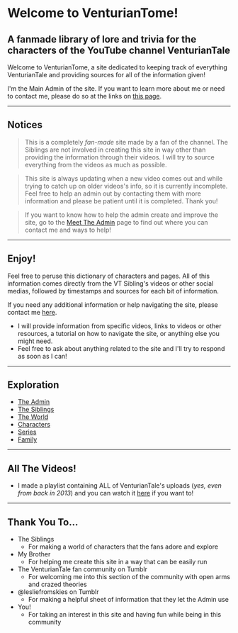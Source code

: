 # Welcome to VenturianTome!
## A fanmade library of lore and trivia for the characters of the YouTube channel VenturianTale


Welcome to VenturianTome, a site dedicated to keeping track of everything VenturianTale and providing sources for all of the information given!  

I'm the Main Admin of the site. If you want to learn more about me or need to contact me, please do so at the links on
[this page](../chapter_2.md).

----

## **Notices**

> This is a completely *fan-made* site made by a fan of the channel. The Siblings are not involved in creating this site in way other than providing the information through their videos. I will try to source everything from the videos as much as possible.

> This site is always updating when a new video comes out and while trying to catch up on older videos's info, so it is currently incomplete. Feel free to help an admin out by contacting them with more information and please be patient until it is completed. Thank you!

> If you want to know how to help the admin create and improve the site, go to the [Meet The Admin](../chapter_2.md) page to find out where you can contact me and ways to help!

----

## Enjoy!
Feel free to peruse this dictionary of characters and pages. All of this information comes directly from the VT Sibling's videos or other social medias, followed by timestamps and sources for each bit of information. 

If you need any additional information or help navigating the site, please contact me [here](../chapter_2.md).
- I will provide information from specific videos, links to videos or other resources, a tutorial on how to navigate the site, or anything else you might need.
- Feel free to ask about anything related to the site and I'll try to respond as soon as I can!

----

## Exploration
- [The Admin](../chapter_2.md)
- [The Siblings](../chapter_3.md)
- [The World](../chapter_4.md)
- [Characters](../chapter_5.md)
- [Series](../chapter_6.md)
- [Family](../chapter_7.md)

----

## All The Videos!
- I made a playlist containing ALL of VenturianTale's uploads \(*yes, even from back in 2013*) and you can watch it [here](https://www.youtube.com/playlist?list=PLwljWXtmIKiR6RCrbGztF5LhGXAEF7pX_) if you want to!

----

## Thank You To...
- The Siblings
  - For making a world of characters that the fans adore and explore
- My Brother
  - For helping me create this site in a way that can be easily run
- The VenturianTale fan community on Tumblr
  - For welcoming me into this section of the community with open arms and crazed theories
- @lesliefromskies on Tumblr
  - For making a helpful sheet of information that they let the Admin use
- You!
  - For taking an interest in this site and having fun while being in this community